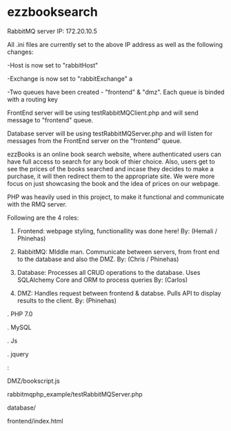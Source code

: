 # ezzbooksearch

RabbitMQ server IP: 172.20.10.5 

  All .ini files are currently set to the above IP address as well as the following changes: 

  -Host is now set to "rabbitHost" 

  -Exchange is now set to "rabbitExchange" a

  -Two queues have been created - "frontend" & "dmz". Each queue is binded with a routing key 

FrontEnd server will be using testRabbitMQClient.php and will send message to "frontend" queue. 

Database server will be using testRabbitMQServer.php and will listen for messages from the FrontEnd server on the "frontend" queue. 

<!--ezzBooks--> 

ezzBooks is an online book search website, where authenticated users can have full access to search for any book of thier choice. Also, users get to see the prices of the books searched and incase they decides to make a purchase, it will then redirect them to the appropriate site. We were more focus on just showcasing the book and the idea of prices on our webpage. 

<!--platform udes-->  

PHP was heavily used in this project, to make it functional and communicate with the RMQ server. 

Following are the 4 roles:  

1) Frontend: webpage styling, functionallity was done here! By: (Hemali / Phinehas)

2) RabbitMQ: MIddle man. Communicate between servers, from front end to the database and also the DMZ. By: (Chris / Phinehas)     

3) Database:  Processes all CRUD operations to the database. Uses SQLAlchemy Core and ORM to process queries By: (Carlos)

4) DMZ: Handles request between frontend & databse. Pulls API to display results to the client. By: (Phinehas)

<!-- core dependencies--> 
. PHP 7.0 

. MySQL 

. Js 

. jquery 

  
<!-- Server entry-->: 

DMZ/bookscript.js 

rabbitmqphp_example/testRabbitMQServer.php

database/

frontend/index.html 

 
